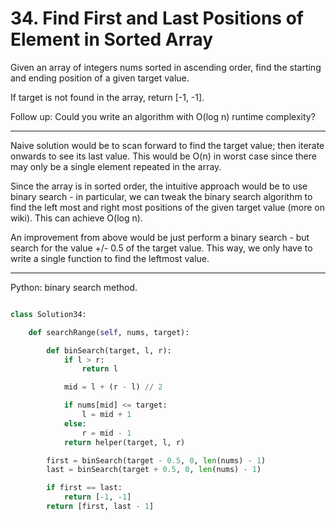 # 34. Find First and Last Positions of Element in Sorted Array

Given an array of integers nums sorted in ascending order, find the starting
and ending position of a given target value.

If target is not found in the array, return [-1, -1].

Follow up: Could you write an algorithm with O(log n) runtime complexity?

---

Naive solution would be to scan forward to find the target value; then iterate
onwards to see its last value. This would be O(n) in worst case since there may
only be a single element repeated in the array.

Since the array is in sorted order, the intuitive approach would be to use
binary search - in particular, we can tweak the binary search algorithm to find
the left most and right most positions of the given target value (more on
wiki). This can achieve O(log n).

An improvement from above would be just perform a binary search - but search
for the value +/- 0.5 of the target value. This way, we only have to write
a single function to find the leftmost value.

---

Python: binary search method.

```python

class Solution34:

    def searchRange(self, nums, target):

        def binSearch(target, l, r):
            if l > r:
                return l

            mid = l + (r - l) // 2

            if nums[mid] <= target:
                l = mid + 1
            else:
                r = mid - 1
            return helper(target, l, r)

        first = binSearch(target - 0.5, 0, len(nums) - 1)
        last = binSearch(target + 0.5, 0, len(nums) - 1)

        if first == last:
            return [-1, -1]
        return [first, last - 1]
```
